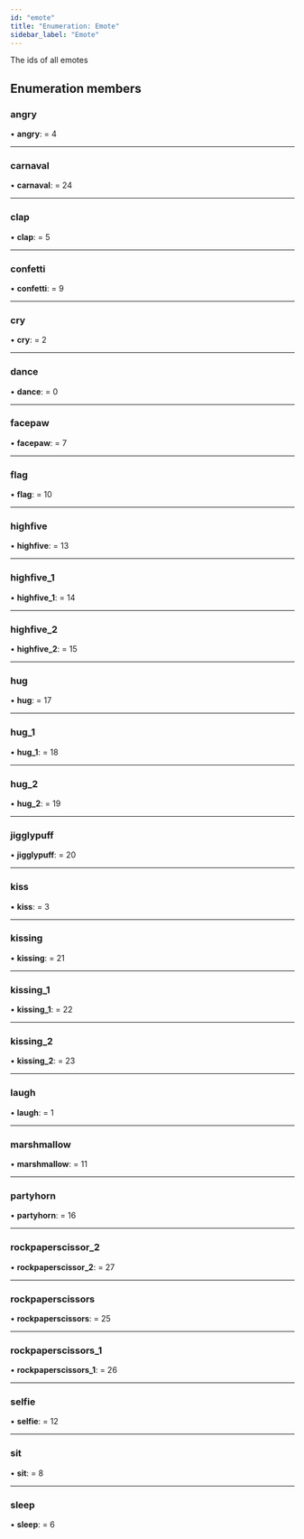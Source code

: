 ```yaml
---
id: "emote"
title: "Enumeration: Emote"
sidebar_label: "Emote"
---
```


The ids of all emotes

## Enumeration members

### angry

•  **angry**:  = 4

___

### carnaval

•  **carnaval**:  = 24

___

### clap

•  **clap**:  = 5

___

### confetti

•  **confetti**:  = 9

___

### cry

•  **cry**:  = 2

___

### dance

•  **dance**:  = 0

___

### facepaw

•  **facepaw**:  = 7

___

### flag

•  **flag**:  = 10

___

### highfive

•  **highfive**:  = 13

___

### highfive\_1

•  **highfive\_1**:  = 14

___

### highfive\_2

•  **highfive\_2**:  = 15

___

### hug

•  **hug**:  = 17

___

### hug\_1

•  **hug\_1**:  = 18

___

### hug\_2

•  **hug\_2**:  = 19

___

### jigglypuff

•  **jigglypuff**:  = 20

___

### kiss

•  **kiss**:  = 3

___

### kissing

•  **kissing**:  = 21

___

### kissing\_1

•  **kissing\_1**:  = 22

___

### kissing\_2

•  **kissing\_2**:  = 23

___

### laugh

•  **laugh**:  = 1

___

### marshmallow

•  **marshmallow**:  = 11

___

### partyhorn

•  **partyhorn**:  = 16

___

### rockpaperscissor\_2

•  **rockpaperscissor\_2**:  = 27

___

### rockpaperscissors

•  **rockpaperscissors**:  = 25

___

### rockpaperscissors\_1

•  **rockpaperscissors\_1**:  = 26

___

### selfie

•  **selfie**:  = 12

___

### sit

•  **sit**:  = 8

___

### sleep

•  **sleep**:  = 6
